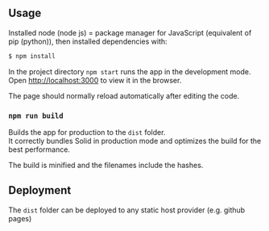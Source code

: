 
## Usage

Installed node (node js) = package manager for JavaScript  (equivalent of pip (python)), then installed dependencies with:

```bash
$ npm install
```

In the project directory  `npm start` runs the app in the development mode.<br>
Open [http://localhost:3000](http://localhost:3000) to view it in the browser.

The page should normally reload automatically after editing the code.<br>

### `npm run build`

Builds the app for production to the `dist` folder.<br>
It correctly bundles Solid in production mode and optimizes the build for the best performance.

The build is minified and the filenames include the hashes.<br>

## Deployment

The `dist` folder can be deployed to any static host provider (e.g. github pages)
